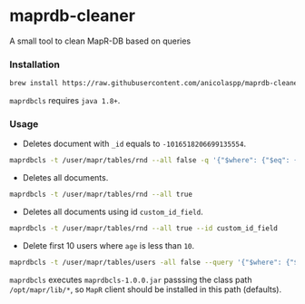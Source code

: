 # maprdb-cleaner
A small tool to clean MapR-DB based on queries


### Installation

```bash
brew install https://raw.githubusercontent.com/anicolaspp/maprdb-cleaner/master/maprdb-cleaner.rb
```

`maprdbcls` requires `java 1.8+`.


### Usage

- Deletes document with `_id` equals to `-1016518206699135554`.

```bash
maprdbcls -t /user/mapr/tables/rnd --all false -q '{"$where": {"$eq": {"_id": "-1016518206699135554"}}}'
```

- Deletes all documents.

```bash
maprdbcls -t /user/mapr/tables/rnd --all true
```

- Deletes all documents using id `custom_id_field`.

```bash
maprdbcls -t /user/mapr/tables/rnd --all true --id custom_id_field 
```

- Delete first 10 users where `age` is less than `10`.

```bash
maprdbcls -t /user/mapr/tables/users -all false --query '{"$where": {"$lt": {"age": 10}}, "$limit": 10}'
```
 
`maprdbcls` executes `maprdbcls-1.0.0.jar` passsing the class path `/opt/mapr/lib/*`, so `MapR` client should 
be installed in this path (defaults). 
